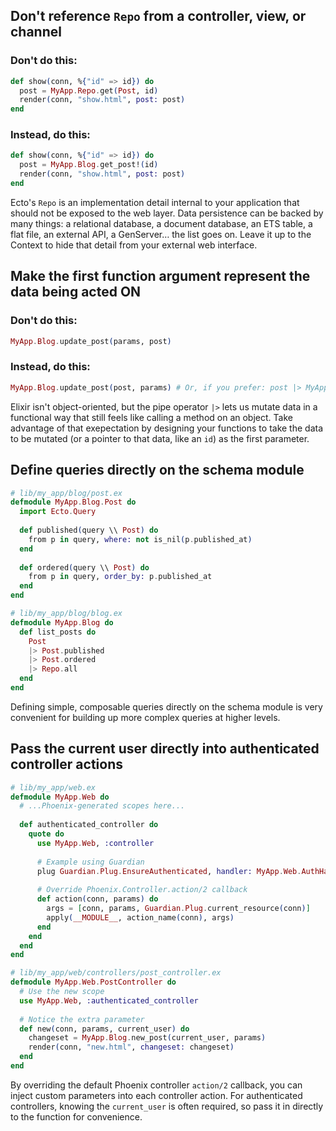 ## Don't reference `Repo` from a controller, view, or channel

### Don't do this:

```elixir
def show(conn, %{"id" => id}) do
  post = MyApp.Repo.get(Post, id)
  render(conn, "show.html", post: post)
end
```

### Instead, do this:

```elixir
def show(conn, %{"id" => id}) do
  post = MyApp.Blog.get_post!(id)
  render(conn, "show.html", post: post)
end
```

Ecto's `Repo` is an implementation detail internal to your application that should not be exposed to the web layer. Data persistence can be backed by many things: a relational database, a document database, an ETS table, a flat file, an external API, a GenServer… the list goes on. Leave it up to the Context to hide that detail from your external web interface.

## Make the first function argument represent the data being acted ON

### Don't do this:

```elixir
MyApp.Blog.update_post(params, post)
```

### Instead, do this:

```elixir
MyApp.Blog.update_post(post, params) # Or, if you prefer: post |> MyApp.Posts.update(params)
```

Elixir isn't object-oriented, but the pipe operator `|>` lets us mutate data in a functional way that still feels like calling a method on an object. Take advantage of that exepectation by designing your functions to take the data to be mutated (or a pointer to that data, like an `id`) as the first parameter.

## Define queries directly on the schema module

```elixir
# lib/my_app/blog/post.ex
defmodule MyApp.Blog.Post do
  import Ecto.Query
  
  def published(query \\ Post) do
    from p in query, where: not is_nil(p.published_at)
  end
  
  def ordered(query \\ Post) do
    from p in query, order_by: p.published_at
  end
end

# lib/my_app/blog/blog.ex
defmodule MyApp.Blog do
  def list_posts do
    Post
    |> Post.published
    |> Post.ordered
    |> Repo.all
  end
end
```

Defining simple, composable queries directly on the schema module is very convenient for building up more complex queries at higher levels.

## Pass the current user directly into authenticated controller actions

```elixir
# lib/my_app/web.ex
defmodule MyApp.Web do
  # ...Phoenix-generated scopes here...
  
  def authenticated_controller do
    quote do
      use MyApp.Web, :controller
      
      # Example using Guardian
      plug Guardian.Plug.EnsureAuthenticated, handler: MyApp.Web.AuthHandler
  
      # Override Phoenix.Controller.action/2 callback
      def action(conn, params) do
        args = [conn, params, Guardian.Plug.current_resource(conn)]
        apply(__MODULE__, action_name(conn), args)
      end
    end
  end
end

# lib/my_app/web/controllers/post_controller.ex
defmodule MyApp.Web.PostController do
  # Use the new scope
  use MyApp.Web, :authenticated_controller
  
  # Notice the extra parameter
  def new(conn, params, current_user) do
    changeset = MyApp.Blog.new_post(current_user, params)
    render(conn, "new.html", changeset: changeset)
  end
end
```

By overriding the default Phoenix controller `action/2` callback, you can inject custom parameters into each controller action. For authenticated controllers, knowing the `current_user` is often required, so pass it in directly to the function for convenience.
